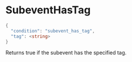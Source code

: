 # SubeventHasTag

```c#
{
  "condition": "subevent_has_tag",
  "tag": <string>
}
```

Returns true if the subevent has the specified tag.